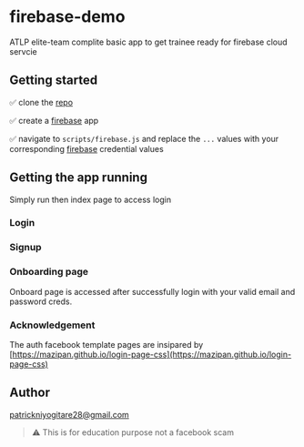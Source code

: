 # firebase-demo
ATLP elite-team complite basic app to get trainee ready for firebase cloud servcie


## Getting started

✅ clone the [repo](https://github.com/PatrickNiyogitare28/firebase-demo.git)

✅ create a [firebase] app

✅ navigate to `scripts/firebase.js` and replace the `...` values with your corresponding [firebase] credential values

## Getting the app running

Simply run then index page to access login

### Login

### Signup

### Onboarding page

Onboard page is accessed after successfully login with your valid email and password creds.

### Acknowledgement

The auth facebook template pages are insipared by [https://mazipan.github.io/login-page-css](https://mazipan.github.io/login-page-css)

## Author

patrickniyogitare28@gmail.com

> ⚠️ This is for education purpose not a facebook scam


[firebase]: https://firebase.google.com 